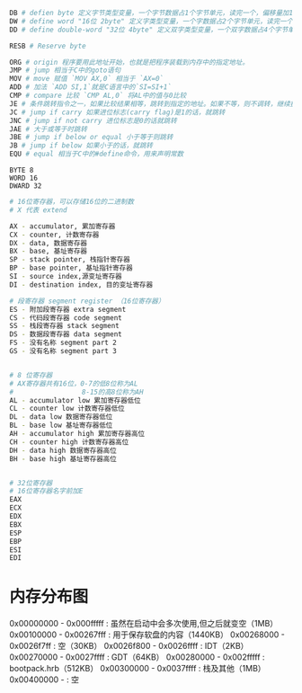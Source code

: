 ```sh
DB # defien byte 定义字节类型变量，一个字节数据占1个字节单元，读完一个，偏移量加1
DW # define word "16位 2byte" 定义字类型变量，一个字数据占2个字节单元，读完一个，偏移量加2
DD # define double-word "32位 4byte" 定义双字类型变量，一个双字数据占4个字节单元，读完一个，偏移量加4

RESB # Reserve byte

ORG # origin 程序要用此地址开始，也就是把程序装载到内存中的指定地址。
JMP # jump 相当于C中的goto语句
MOV # move 赋值 `MOV AX,0` 相当于 `AX=0`
ADD # 加法 `ADD SI,1`就是C语言中的`SI=SI+1`
CMP # compare 比较 `CMP AL,0` 将AL中的值与0比较
JE # 条件跳转指令之一，如果比较结果相等，跳转到指定的地址。如果不等，则不调转，继续执行下一条指令
JC # jump if carry 如果进位标志(carry flag)是1的话，就跳转
JNC # jump if not carry 进位标志是0的话就跳转
JAE # 大于或等于时跳转
JBE # jump if below or equal 小于等于则跳转
JB # jump if below 如果小于的话，就跳转
EQU # equal 相当于C中的#define命令，用来声明常数
```

```
BYTE 8
WORD 16
DWARD 32
```
  
```sh
# 16位寄存器，可以存储16位的二进制数
# X 代表 extend

AX - accumulator, 累加寄存器
CX - counter, 计数寄存器
DX - data, 数据寄存器
BX - base, 基址寄存器
SP - stack pointer, 栈指针寄存器
BP - base pointer, 基址指针寄存器
SI - source index,源变址寄存器
DI - destination index, 目的变址寄存器

# 段寄存器 segment register （16位寄存器）
ES - 附加段寄存器 extra segment
CS - 代码段寄存器 code segment
SS - 栈段寄存器 stack segment
DS - 数据段寄存器 data segment
FS - 没有名称 segment part 2
GS - 没有名称 segment part 3


# 8 位寄存器
# AX寄存器共有16位，0-7的低8位称为AL
#                 8-15的高8位称为AH
AL - accumulator low 累加寄存器低位
CL - counter low 计数寄存器低位
DL - data low 数据寄存器低位
BL - base low 基址寄存器低位
AH - accumulator high 累加寄存器高位
CH - counter high 计数寄存器高位
DH - data high 数据寄存器高位
BH - base high 基址寄存器高位


# 32位寄存器
# 16位寄存器名字前加E
EAX
ECX
EDX
EBX
ESP
EBP
ESI
EDI
```

# 内存分布图

0x00000000 - 0x000fffff  : 虽然在启动中会多次使用,但之后就变空（1MB）
0x00100000 - 0x00267fff  : 用于保存软盘的内容（1440KB）
0x00268000 - 0x0026f7ff  : 空（30KB）
0x0026f800 - 0x0026ffff  : IDT（2KB）
0x00270000 - 0x0027ffff  : GDT（64KB）
0x00280000 - 0x002fffff  : bootpack.hrb（512KB）
0x00300000 - 0x0037ffff  : 栈及其他（1MB）
0x00400000 -             : 空